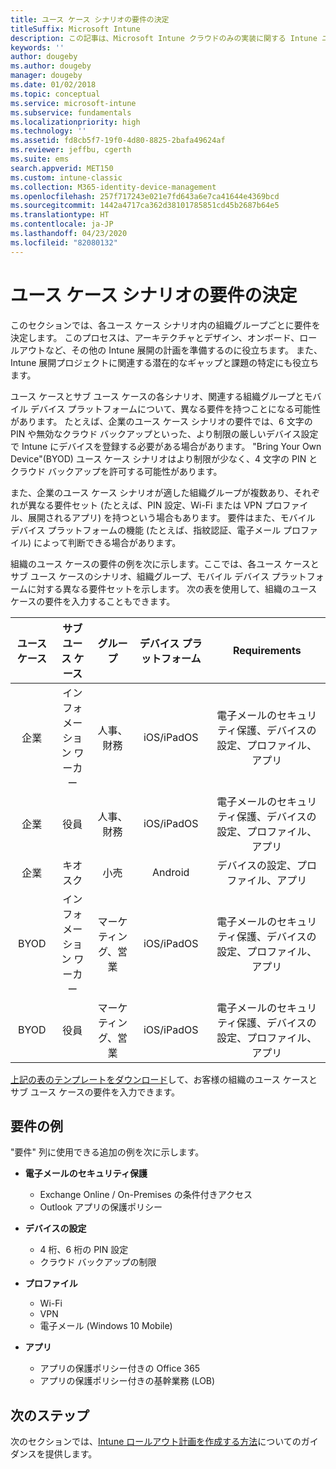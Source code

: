```yaml
---
title: ユース ケース シナリオの要件の決定
titleSuffix: Microsoft Intune
description: この記事は、Microsoft Intune クラウドのみの実装に関する Intune ユース ケース シナリオとサブ ユース ケース シナリオの要件の決定について説明します。
keywords: ''
author: dougeby
ms.author: dougeby
manager: dougeby
ms.date: 01/02/2018
ms.topic: conceptual
ms.service: microsoft-intune
ms.subservice: fundamentals
ms.localizationpriority: high
ms.technology: ''
ms.assetid: fd8cb5f7-19f0-4d80-8825-2bafa49624af
ms.reviewer: jeffbu, cgerth
ms.suite: ems
search.appverid: MET150
ms.custom: intune-classic
ms.collection: M365-identity-device-management
ms.openlocfilehash: 257f717243e021e7fd643a6e7ca41644e4369bcd
ms.sourcegitcommit: 1442a4717ca362d38101785851cd45b2687b64e5
ms.translationtype: HT
ms.contentlocale: ja-JP
ms.lasthandoff: 04/23/2020
ms.locfileid: "82080132"
---
```

# <a name="determine-use-case-scenario-requirements"></a>ユース ケース シナリオの要件の決定

このセクションでは、各ユース ケース シナリオ内の組織グループごとに要件を決定します。 このプロセスは、アーキテクチャとデザイン、オンボード、ロールアウトなど、その他の Intune 展開の計画を準備するのに役立ちます。 また、Intune 展開プロジェクトに関連する潜在的なギャップと課題の特定にも役立ちます。

ユース ケースとサブ ユース ケースの各シナリオ、関連する組織グループとモバイル デバイス プラットフォームについて、異なる要件を持つことになる可能性があります。 たとえば、企業のユース ケース シナリオの要件では、6 文字の PIN や無効なクラウド バックアップといった、より制限の厳しいデバイス設定で Intune にデバイスを登録する必要がある場合があります。 "Bring Your Own Device"(BYOD) ユース ケース シナリオはより制限が少なく、4 文字の PIN とクラウド バックアップを許可する可能性があります。

また、企業のユース ケース シナリオが適した組織グループが複数あり、それぞれが異なる要件セット (たとえば、PIN 設定、Wi-Fi または VPN プロファイル、展開されるアプリ) を持つという場合もあります。 要件はまた、モバイル デバイス プラットフォームの機能 (たとえば、指紋認証、電子メール プロファイル) によって判断できる場合があります。

組織のユース ケースの要件の例を次に示します。ここでは、各ユース ケースとサブ ユース ケースのシナリオ、組織グループ、モバイル デバイス プラットフォームに対する異なる要件セットを示します。 次の表を使用して、組織のユース ケースの要件を入力することもできます。

| **ユース ケース** | **サブ ユース ケース** | **グループ** | **デバイス プラットフォーム** | **Requirements** |
|:---:|:---:|:---:|:---:|:---:|
| 企業 | インフォメーション ワーカー | 人事、財務 | iOS/iPadOS | 電子メールのセキュリティ保護、デバイスの設定、プロファイル、アプリ |                                                          
| 企業 | 役員 | 人事、財務 | iOS/iPadOS | 電子メールのセキュリティ保護、デバイスの設定、プロファイル、アプリ |                                                         
| 企業 | キオスク | 小売 | Android | デバイスの設定、プロファイル、アプリ |
| BYOD | インフォメーション ワーカー | マーケティング、営業 | iOS/iPadOS | 電子メールのセキュリティ保護、デバイスの設定、プロファイル、アプリ |                                                         
| BYOD | 役員 | マーケティング、営業 | iOS/iPadOS | 電子メールのセキュリティ保護、デバイスの設定、プロファイル、アプリ |

[上記の表のテンプレートをダウンロード](https://gallery.technet.microsoft.com/Intune-deployment-planning-fae156c2?redir=0)して、お客様の組織のユース ケースとサブ ユース ケースの要件を入力できます。


## <a name="examples-of-requirements"></a>要件の例

"要件" 列に使用できる追加の例を次に示します。

- **電子メールのセキュリティ保護**
  - Exchange Online / On-Premises の条件付きアクセス
  - Outlook アプリの保護ポリシー

- **デバイスの設定**
  - 4 桁、6 桁の PIN 設定
  - クラウド バックアップの制限

- **プロファイル**
  - Wi-Fi
  - VPN
  - 電子メール (Windows 10 Mobile)

- **アプリ**
  - アプリの保護ポリシー付きの Office 365
  - アプリの保護ポリシー付きの基幹業務 (LOB)

## <a name="next-steps"></a>次のステップ

次のセクションでは、[Intune ロールアウト計画を作成する方法](planning-guide-rollout-plan.md)についてのガイダンスを提供します。
